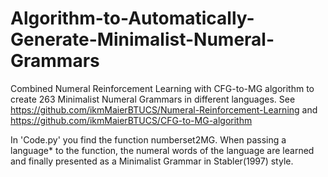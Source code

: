 # Algorithm-to-Automatically-Generate-Minimalist-Numeral-Grammars
Combined Numeral Reinforcement Learning with CFG-to-MG algorithm to create 263 Minimalist Numeral Grammars in different languages.
See https://github.com/ikmMaierBTUCS/Numeral-Reinforcement-Learning and https://github.com/ikmMaierBTUCS/CFG-to-MG-algorithm

In 'Code.py' you find the function numberset2MG. When passing a language* to the function, the numeral words of the language are learned and finally presented as a Minimalist Grammar in Stabler(1997) style.
